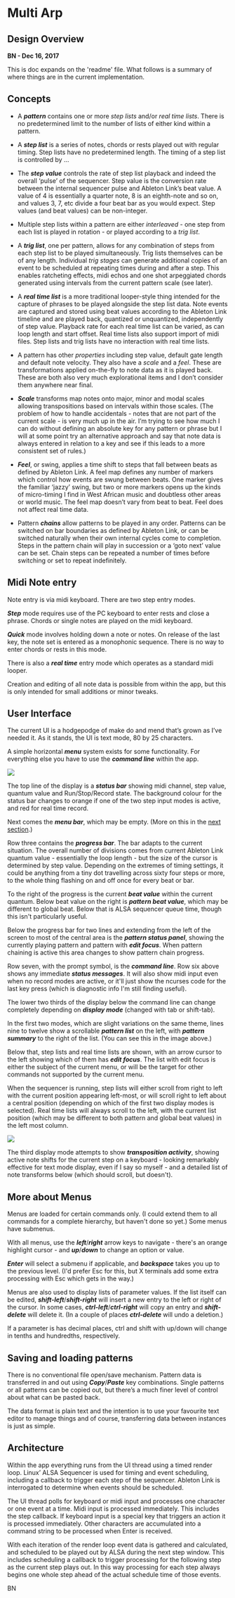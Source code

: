 # Multi Arp

## Design Overview

**BN - Dec 16, 2017**

This is doc expands on the 'readme' file. What follows is a summary of where things are in the current implementation.

## Concepts

* A ***pattern*** contains one or more *step lists* and/or *real time lists*. There is no predetermined limit to the number of lists of either kind within a pattern.

* A ***step list*** is a series of notes, chords or rests played out with regular timing. Step lists have no predetermined length. The timing of a step list is controlled by ...

* The ***step value*** controls the rate of step list playback and indeed the overall ‘pulse’ of the sequencer. Step value is the conversion rate between the internal sequencer pulse and Ableton Link’s beat value. A value of 4 is essentially a quarter note, 8 is an eighth-note and so on, and values 3, 7, etc divide a four beat bar as you would expect. Step values (and beat values) can be non-integer.

* Multiple step lists within a pattern are either *interleaved* - one step from each list is played in rotation - or played according to a *trig list*.

* A ***trig list***, one per pattern, allows for any combination of steps from each step list to be played simultaneously. Trig lists themselves can be of any length. Individual *trig stages* can generate additional copies of an event to be scheduled at repeating times during and after a step. This enables ratcheting effects, midi echos and one shot arpeggiated chords generated using intervals from the current pattern scale (see later).

* A ***real time list*** is a more traditional looper-style thing intended for the capture of phrases to be played alongside the step list data. Note events are captured and stored using beat values according to the Ableton Link timeline and are played back, quantized or unquantized, independently of step value. Playback rate for each real time list can be varied, as can loop length and start offset. Real time lists also support import of midi files. Step lists and trig lists have no interaction with real time lists.

* A pattern has other *properties* including step value, default gate length and default note velocity. They also have a *scale* and a *feel*. These  are transformations applied on-the-fly to note data as it is played back. These are both also very much explorational items and I don’t consider them anywhere near final.

* ***Scale*** transforms map notes onto major, minor and modal scales allowing transpositions based on intervals within those scales. (The problem of how to handle accidentals - notes that are not part of the current scale - is very much up in the air. I’m trying to see how much I can do without defining an absolute key for any pattern or phrase but I will at some point try an alternative approach and say that note data is always entered in relation to a key and see if this leads to a more consistent set of rules.)

* ***Feel***, or swing, applies a time shift to steps that fall between beats as defined by Ableton Link. A feel map defines any number of markers which control how events are swung between beats. One marker gives the familiar ‘jazzy’ swing, but two or more markers opens up the kinds of micro-timing I find in West African music and doubtless other areas or world music. The feel map doesn’t vary from beat to beat. Feel does not affect real time data.

* Pattern ***chains*** allow patterns to be played in any order. Patterns can be switched on bar boundaries as defined by Ableton Link, or can be switched naturally when their own internal cycles come to completion. Steps in the pattern chain will play in succession or a ‘goto next’ value can be set. Chain steps can be repeated a number of times before switching or set to repeat indefinitely.

## Midi Note entry

Note entry is via midi keyboard. There are two step entry modes.

***Step*** mode requires use of the PC keyboard to enter rests and close a phrase. Chords or single notes are played on the midi keyboard.

***Quick*** mode involves holding down a note or notes. On release of the last key, the note set is entered as a monophonic sequence. There is no way to enter chords or rests in this mode.

There is also a ***real time*** entry mode which operates as a standard midi looper.

Creation and editing of all note data is possible from within the app, but this is only intended for small additions or minor tweaks.

## User Interface

The current UI is a hodgepodge of make do and mend that’s grown as I’ve needed it. As it stands, the UI is text mode, 80 by 25 characters.

A simple horizontal ***menu*** system exists for some functionality. For everything else you have to use the ***command line*** within the app.

![](Screenshot_2017-12-15_23-12-52.png)

The top line of the display is a ***status bar*** showing midi channel, step value, quantum value and Run/Stop/Record state. The background colour for the status bar changes to orange if one of the two step input modes is active, and red for real time record.

Next comes the ***menu bar***, which may be empty. (More on this in the [next section](#more-about-menus).)

Row three contains the ***progress bar***. The bar adapts to the current situation. The overall number of divisions  comes from current Ableton Link quantum value - essentially the loop length - but the size of the cursor is determined by step value. Depending on the extremes of timing settings, it could be anything from a tiny dot travelling across sixty four steps or more, to the whole thing flashing on and off once for every beat or bar.

To the right of the progress is the current ***beat value*** within the current quantum. Below beat value on the right is ***pattern beat value***, which may be different to global beat. Below that is ALSA sequencer queue time, though this isn't particularly useful.

Below the progress bar for two lines and extending from the left of the screen to most of the central area is the ***pattern status panel***, showing the currently playing pattern and pattern with ***edit focus***. When pattern chaining is active this area changes to show pattern chain progress.

Row seven, with the prompt symbol, is the ***command line***. Row six above shows any immediate ***status messages***. It will also show midi input even when no record modes are active, or it'll just show the ncurses code for the last key press (which is diagnostic info I'm still finding useful).

The lower two thirds of the display below the command line can change completely depending on ***display mode*** (changed with tab or shift-tab).

In the first two modes, which are slight variations on the same theme, lines nine to twelve show a scrollable ***pattern list*** on the left, with ***pattern summary*** to the right of the list. (You can see this in the image above.)

Below that, step lists and real time lists are shown, with an arrow cursor to the left showing which of them has ***edit focus***. The list with edit focus is either the subject of the current menu, or will be the target for other commands not supported by the current menu.

When the sequencer is running, step lists will either scroll from right to left with the current position appearing left-most, or will scroll right to left about a central position (depending on which of the first two display modes is selected). Real time lists will always scroll to the left, with the current list position (which may be different to both pattern and global beat values) in the left most column.

![](Screenshot_2017-12-15_23-13-26.png)

The third display mode attempts to show ***transposition activity***, showing active note shifts for the current step on a keyboard - looking remarkably effective for text mode display, even if I say so myself - and a detailed list of note transforms below (which should scroll, but doesn't).

## More about Menus

Menus are loaded for certain commands only. (I could extend them to all commands for a complete hierarchy, but haven't done so yet.) Some menus have submenus.

With all menus, use the ***left***/***right*** arrow keys to navigate - there's an orange highlight cursor - and ***up***/***down*** to change an option or value.

***Enter*** will select a submenu if applicable, and ***backspace*** takes you up to the previous level. (I'd prefer Esc for this, but X terminals add some extra processing with Esc which gets in the way.)

Menus are also used to display lists of parameter values. If the list itself can be edited, ***shift-left***/***shift-right*** will insert a new entry to the left or right of the cursor. In some cases, ***ctrl-left***/***ctrl-right*** will copy an entry and ***shift-delete*** will delete it. (In a couple of places ***ctrl-delete*** will undo a deletion.)

If a parameter is has decimal places, ctrl and shift with up/down will change in tenths and hundredths, respectively.

## Saving and loading patterns

There is no conventional file open/save mechanism. Pattern data is transferred in and out using ***Copy***/***Paste*** key combinations. Single patterns or all patterns can be copied out, but there’s a much finer level of control about what can be pasted back.

The data format is plain text and the intention is to use your favourite text editor to manage things and of course, transferring data between instances is just as simple.

## Architecture

Within the app everything runs from the UI thread using a timed render loop. Linux’ ALSA Sequencer is used for timing and event scheduling, including a callback to trigger each step of the sequencer. Ableton Link is interrogated to determine when events should be scheduled.

The UI thread polls for keyboard or midi input and processes one character or one event at a time. Midi input is processed immediately. This includes the step callback. If keyboard input is a special key that triggers an action it is processed immediately. Other characters are accumulated into a command string to be processed when Enter is received.

With each iteration of the render loop event data is gathered and calculated, and scheduled to be played out by ALSA during the next step window. This includes scheduling a callback to trigger processing for the following step as the current step plays out. In this way processing for each step always begins one whole step ahead of the actual schedule time of those events.


BN
